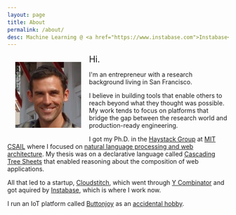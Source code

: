```yaml
---
layout: page
title: About
permalink: /about/
desc: Machine Learning @ <a href="https://www.instabase.com">Instabase</a>. Founder @ <a href="https://www.cloudstitch.com">Cloudstitch</a>. Addicted to hot sauce.
---
```


<img src="/images/ted-2014.jpg" style="width: 150px; height: 150px; float:left; margin:18px; padding:0" />

<span style="font-size: 1.4em">Hi.</span>

I'm an entrepreneur with a research background living in San Francisco.

I believe in building tools that enable others to reach beyond what they thought was possible. My work tends to focus on platforms that bridge the gap between the research world and production-ready engineering.

I got my Ph.D. in the <a href="http://haystack.csail.mit.edu/">Haystack Group</a> at <a href="https://www.csail.mit.edu/">MIT CSAIL</a> where I focused on <a href="http://edwardbenson.com/research">natural language processing and web architecture</a>. My thesis was on a declarative language called <a href="http://github.com/cts">Cascading Tree Sheets</a> that   enabled reasoning about the composition of web applications. 

All that led to a startup, <a href="https://www.cloudstitch.com/">Cloudstitch</a>, which went through <a href="https://ycombinator.com">Y Combinator</a> and got aquired by <a href="https://www.instabase.com">Instabase</a>, which is where I work now. 

I run an IoT platform called <a href="https://www.buttonjoy.com">Buttonjoy</a> as an <a href="https://beta.techcrunch.com/2015/08/17/amazons-5-dash-button-already-hacked-to-do-other-stuff-beyond-giving-amazon-money/">accidental hobby</a>.

